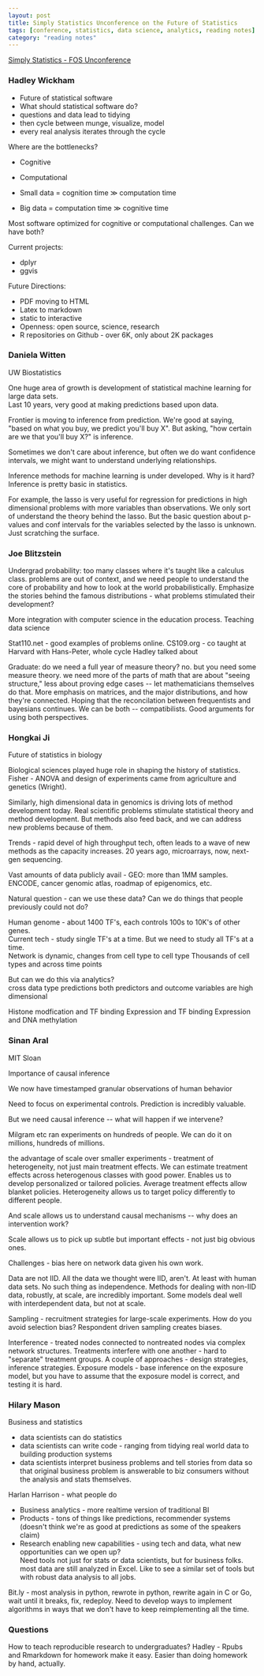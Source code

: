 ```yaml
---
layout: post
title: Simply Statistics Unconference on the Future of Statistics
tags: [conference, statistics, data science, analytics, reading notes]
category: "reading notes"
---
```


[Simply Statistics - FOS Unconference](http://simplystatistics.org/unconference/)

### Hadley Wickham ###

* Future of statistical software
* What should statistical software do? 
* questions and data lead to tidying
* then cycle between munge, visualize, model
* every real analysis iterates through the cycle

Where are the bottlenecks?

* Cognitive 
* Computational

* Small data = cognition time $\gg$ computation time
* Big data = computation time $\gg$ cognitive time

Most software optimized for cognitive or computational challenges.  Can we have both?

Current projects:

* dplyr
* ggvis

Future Directions:

* PDF moving to HTML
* Latex to markdown
* static to interactive
* Openness:  open source, science, research
* R repositories on Github - over 6K, only about 2K packages

### Daniela Witten ###

UW Biostatistics

One huge area of growth is development of statistical machine learning for large data sets.  
Last 10 years, very good at making predictions based upon data.

Frontier is moving to inference from prediction.  We're good at saying, "based on what you buy, we
predict you'll buy X".  But asking, "how certain are we that you'll buy X?" is inference.  

Sometimes we don't care about inference, but often we do want confidence intervals, we might want to understand underlying relationships.  

Inference methods for machine learning is under developed.  Why is it hard?  Inference is pretty basic in statistics.  

For example, the lasso is very useful for regression for predictions in high dimensional problems with more variables than observations.  We only sort of understand the theory behind the lasso.  But the basic question about p-values and conf intervals for the variables selected by the lasso is unknown.  Just scratching the surface.  

### Joe Blitzstein ###

Undergrad probability:  too many classes where it's taught like a calculus class.  problems are out of context, and we need people to understand the core of probability and how to look at the world probabilistically.  Emphasize the stories behind the famous distributions - what problems stimulated their development?

More integration with computer science in the education process.  Teaching data science

Stat110.net - good examples of problems online.  CS109.org - co taught at Harvard with Hans-Peter, whole cycle Hadley talked about

Graduate:  do we need a full year of measure theory?  no.  but you need some measure theory.  we need more of the parts of math that are about "seeing structure," less about proving edge cases -- let mathematicians themselves do that.  More emphasis on matrices, and the major distributions, and how they're connected.  Hoping that the reconcilation between frequentists and bayesians continues.  We can be both -- compatibilists.  Good arguments for using both perspectives.  

### Hongkai Ji ###

Future of statistics in biology

Biological sciences played huge role in shaping the history of statistics.  Fisher - ANOVA and design of experiments came from agriculture and genetics (Wright).  

Similarly, high dimensional data in genomics is driving lots of method development today.  Real scientific problems stimulate statistical theory and method development.  But methods also feed back, and we can address new problems because of them.  

Trends - rapid devel of high throughput tech, often leads to a wave of new methods as the capacity increases.  20 years ago, microarrays, now, next-gen sequencing.  

Vast amounts of data publicly avail - GEO:  more than 1MM samples.  ENCODE, cancer genomic atlas, roadmap of epigenomics, etc.

Natural question - can we use these data?  Can we do things that people previously could not do?

Human genome - about 1400 TF's, each controls 100s to 10K's of other genes.  
Current tech - study single TF's at a time.  But we need to study all TF's at a time.  
Network is dynamic, changes from cell type to cell type
Thousands of cell types and across time points

But can we do this via analytics?  
cross data type predictions
both predictors and outcome variables are high dimensional

Histone modfication and TF binding
Expression and TF binding
Expression and DNA methylation

### Sinan Aral ###

MIT Sloan

Importance of causal inference

We now have timestamped granular observations of human behavior

Need to focus on experimental controls.  Prediction is incredibly valuable.  

But we need causal inference -- what will happen if we intervene?

Milgram etc ran experiments on hundreds of people.  We can do it on millions, hundreds of millions. 

the advantage of scale over smaller experiments - treatment of heterogeneity, not just main treatment effects.  We can estimate treatment effects across heterogenous classes with good power.  Enables us to develop personalized or tailored policies.  Average treatment effects allow blanket policies.  Heterogeneity allows us to target policy differently to different people.   

And scale allows us to understand causal mechanisms -- why does an intervention work?  

Scale allows us to pick up subtle but important effects - not just big obvious ones.  

Challenges - bias here on network data given his own work.  

Data are not IID.  All the data we thought were IID, aren't.  At least with human data sets.  No such thing as independence.  Methods for dealing with non-IID data, robustly, at scale, are incredibly important.  Some models deal well with interdependent data, but not at scale.

Sampling - recruitment strategies for large-scale experiments.  How do you avoid selection bias?  Respondent driven sampling creates biases.  

Interference - treated nodes connected to nontreated nodes via complex network structures.  Treatments interfere with one another - hard to "separate" treatment groups.  A couple of approaches - design strategies, inference strategies.  Exposure models - base inference on the exposure model, but you have to assume that the exposure model is correct, and testing it is hard.  

### Hilary Mason ###

Business and statistics

* data scientists can do statistics
* data scientists can write code - ranging from tidying real world data to building production systems
* data scientists interpret business problems and tell stories from data so that original business problem is answerable to biz consumers without the analysis and stats themselves.  

Harlan Harrison - what people do

* Business analytics - more realtime version of traditional BI
* Products - tons of things like predictions, recommender systems (doesn't think we're as good at predictions as some of the speakers claim)
* Research enabling new capabilities - using tech and data, what new opportunities can we open up?  
Need tools not just for stats or data scientists, but for business folks.  most data are still analyzed in Excel.  Like to see a similar set of tools but with robust data analysis to all jobs.  

Bit.ly - most analysis in python, rewrote in python, rewrite again in C or Go, wait until it breaks, fix, redeploy.  Need to develop ways to implement algorithms in ways that we don't have to keep reimplementing all the time.  

### Questions ###

How to teach reproducible research to undergraduates?  Hadley - Rpubs and Rmarkdown for homework make it easy.  Easier than doing homework by hand, actually.  







